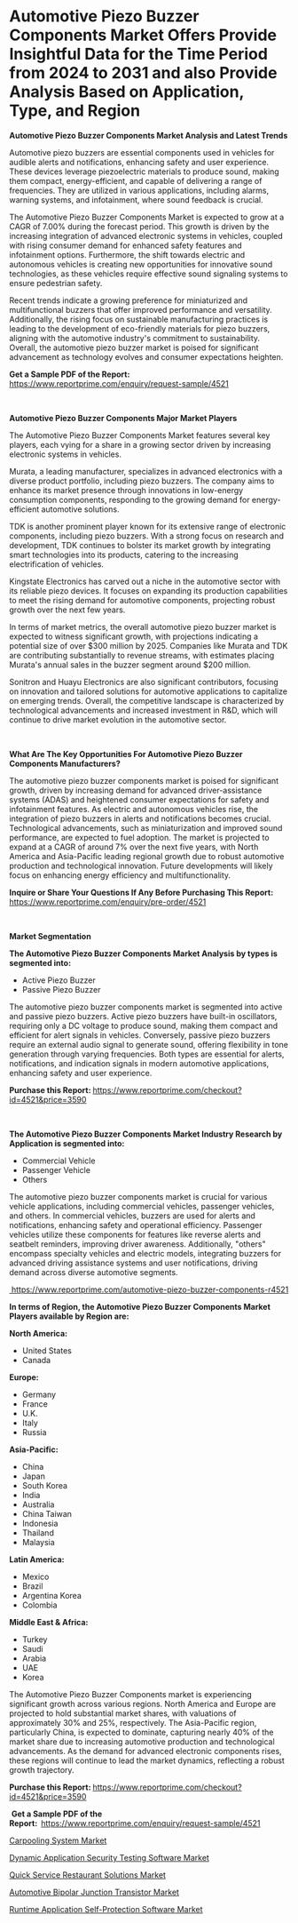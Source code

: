 <p><h1>Automotive Piezo Buzzer Components Market Offers Provide Insightful Data for the Time Period from 2024 to 2031 and also Provide Analysis Based on Application, Type, and Region</h1></p><p><strong>Automotive Piezo Buzzer Components Market Analysis and Latest Trends</strong></p>
<p><p>Automotive piezo buzzers are essential components used in vehicles for audible alerts and notifications, enhancing safety and user experience. These devices leverage piezoelectric materials to produce sound, making them compact, energy-efficient, and capable of delivering a range of frequencies. They are utilized in various applications, including alarms, warning systems, and infotainment, where sound feedback is crucial.</p><p>The Automotive Piezo Buzzer Components Market is expected to grow at a CAGR of 7.00% during the forecast period. This growth is driven by the increasing integration of advanced electronic systems in vehicles, coupled with rising consumer demand for enhanced safety features and infotainment options. Furthermore, the shift towards electric and autonomous vehicles is creating new opportunities for innovative sound technologies, as these vehicles require effective sound signaling systems to ensure pedestrian safety.</p><p>Recent trends indicate a growing preference for miniaturized and multifunctional buzzers that offer improved performance and versatility. Additionally, the rising focus on sustainable manufacturing practices is leading to the development of eco-friendly materials for piezo buzzers, aligning with the automotive industry's commitment to sustainability. Overall, the automotive piezo buzzer market is poised for significant advancement as technology evolves and consumer expectations heighten.</p></p>
<p><strong>Get a Sample PDF of the Report:&nbsp;</strong> <a href="https://www.reportprime.com/enquiry/request-sample/4521">https://www.reportprime.com/enquiry/request-sample/4521</a></p>
<p>&nbsp;</p>
<p><strong>Automotive Piezo Buzzer Components Major Market Players</strong></p>
<p><p>The Automotive Piezo Buzzer Components Market features several key players, each vying for a share in a growing sector driven by increasing electronic systems in vehicles. </p><p>Murata, a leading manufacturer, specializes in advanced electronics with a diverse product portfolio, including piezo buzzers. The company aims to enhance its market presence through innovations in low-energy consumption components, responding to the growing demand for energy-efficient automotive solutions. </p><p>TDK is another prominent player known for its extensive range of electronic components, including piezo buzzers. With a strong focus on research and development, TDK continues to bolster its market growth by integrating smart technologies into its products, catering to the increasing electrification of vehicles.</p><p>Kingstate Electronics has carved out a niche in the automotive sector with its reliable piezo devices. It focuses on expanding its production capabilities to meet the rising demand for automotive components, projecting robust growth over the next few years.</p><p>In terms of market metrics, the overall automotive piezo buzzer market is expected to witness significant growth, with projections indicating a potential size of over $300 million by 2025. Companies like Murata and TDK are contributing substantially to revenue streams, with estimates placing Murata's annual sales in the buzzer segment around $200 million.</p><p>Sonitron and Huayu Electronics are also significant contributors, focusing on innovation and tailored solutions for automotive applications to capitalize on emerging trends. Overall, the competitive landscape is characterized by technological advancements and increased investment in R&D, which will continue to drive market evolution in the automotive sector.</p></p>
<p>&nbsp;</p>
<p><strong>What Are The Key Opportunities For Automotive Piezo Buzzer Components Manufacturers?</strong></p>
<p><p>The automotive piezo buzzer components market is poised for significant growth, driven by increasing demand for advanced driver-assistance systems (ADAS) and heightened consumer expectations for safety and infotainment features. As electric and autonomous vehicles rise, the integration of piezo buzzers in alerts and notifications becomes crucial. Technological advancements, such as miniaturization and improved sound performance, are expected to fuel adoption. The market is projected to expand at a CAGR of around 7% over the next five years, with North America and Asia-Pacific leading regional growth due to robust automotive production and technological innovation. Future developments will likely focus on enhancing energy efficiency and multifunctionality.</p></p>
<p><strong>Inquire or Share Your Questions If Any Before Purchasing This Report:</strong> <a href="https://www.reportprime.com/enquiry/pre-order/4521">https://www.reportprime.com/enquiry/pre-order/4521</a></p>
<p>&nbsp;</p>
<p><strong>Market Segmentation</strong></p>
<p><strong>The Automotive Piezo Buzzer Components Market Analysis by types is segmented into:</strong></p>
<p><ul><li>Active Piezo Buzzer</li><li>Passive Piezo Buzzer</li></ul></p>
<p><p>The automotive piezo buzzer components market is segmented into active and passive piezo buzzers. Active piezo buzzers have built-in oscillators, requiring only a DC voltage to produce sound, making them compact and efficient for alert signals in vehicles. Conversely, passive piezo buzzers require an external audio signal to generate sound, offering flexibility in tone generation through varying frequencies. Both types are essential for alerts, notifications, and indication signals in modern automotive applications, enhancing safety and user experience.</p></p>
<p><strong>Purchase this Report:&nbsp;</strong><a href="https://www.reportprime.com/checkout?id=4521&price=3590">https://www.reportprime.com/checkout?id=4521&price=3590</a></p>
<p>&nbsp;</p>
<p><strong>The Automotive Piezo Buzzer Components Market Industry Research by Application is segmented into:</strong></p>
<p><ul><li>Commercial Vehicle</li><li>Passenger Vehicle</li><li>Others</li></ul></p>
<p><p>The automotive piezo buzzer components market is crucial for various vehicle applications, including commercial vehicles, passenger vehicles, and others. In commercial vehicles, buzzers are used for alerts and notifications, enhancing safety and operational efficiency. Passenger vehicles utilize these components for features like reverse alerts and seatbelt reminders, improving driver awareness. Additionally, "others" encompass specialty vehicles and electric models, integrating buzzers for advanced driving assistance systems and user notifications, driving demand across diverse automotive segments.</p></p>
<p><a href="https://www.reportprime.com/automotive-piezo-buzzer-components-r4521">&nbsp;https://www.reportprime.com/automotive-piezo-buzzer-components-r4521</a></p>
<p><strong>In terms of Region, the Automotive Piezo Buzzer Components Market Players available by Region are:</strong></p>
<p>
    <p> <strong> North America: </strong>
        <ul>
            <li>United States</li>
            <li>Canada</li>
        </ul>
        </p> 
    <p> <strong> Europe: </strong>
        <ul>
            <li>Germany</li>
            <li>France</li>
            <li>U.K.</li>
            <li>Italy</li>
            <li>Russia</li>
        </ul>
        </p> 
    <p> <strong> Asia-Pacific: </strong>
        <ul>
            <li>China</li>
            <li>Japan</li>
            <li>South Korea</li>
            <li>India</li>
            <li>Australia</li>
            <li>China Taiwan</li>
            <li>Indonesia</li>
            <li>Thailand</li>
            <li>Malaysia</li>
        </ul>
        </p> 
    <p> <strong> Latin America: </strong>
        <ul>
            <li>Mexico</li>
            <li>Brazil</li>
            <li>Argentina Korea</li>
            <li>Colombia</li>
        </ul>
        </p> 
    <p> <strong> Middle East & Africa: </strong>
        <ul>
            <li>Turkey</li>
            <li>Saudi</li>
            <li>Arabia</li>
            <li>UAE</li>
            <li>Korea</li>
        </ul>
    </p>
    </p>
<p><p>The Automotive Piezo Buzzer Components market is experiencing significant growth across various regions. North America and Europe are projected to hold substantial market shares, with valuations of approximately 30% and 25%, respectively. The Asia-Pacific region, particularly China, is expected to dominate, capturing nearly 40% of the market share due to increasing automotive production and technological advancements. As the demand for advanced electronic components rises, these regions will continue to lead the market dynamics, reflecting a robust growth trajectory.</p></p>
<p><strong>Purchase this Report: </strong><a href="https://www.reportprime.com/checkout?id=4521&price=3590">https://www.reportprime.com/checkout?id=4521&price=3590</a></p>
<p>&nbsp;<strong>Get a Sample PDF of the Report:&nbsp;&nbsp;</strong><a href="https://www.reportprime.com/enquiry/request-sample/4521">https://www.reportprime.com/enquiry/request-sample/4521</a></p>
<p><strong></strong></p>
<p><p><a href="https://www.linkedin.com/pulse/future-trends-global-carpooling-system-market-insights-analysis-sedge?trackingId=XwrkbpHPQpq0S8HINU0Qbw%3D%3D">Carpooling System Market</a></p><p><a href="https://issuu.com/reportprime-2/docs/dynamic-application-security-testin_fcdcc9ff880791">Dynamic Application Security Testing Software Market</a></p><p><a href="https://www.linkedin.com/pulse/quick-service-restaurant-solutions-market-growth-outlook-fas7e?trackingId=50cqgIM9ShKFcpWBExAHug%3D%3D">Quick Service Restaurant Solutions Market</a></p><p><a href="https://github.com/NargisHussain432/Market-Research-Report-List-1/blob/main/automotive-bipolar-junction-transistor-market.md">Automotive Bipolar Junction Transistor Market</a></p><p><a href="https://issuu.com/reportprime-2/docs/runtime-application-self-protection_b7f0c54f4d651a">Runtime Application Self-Protection Software Market</a></p></p>